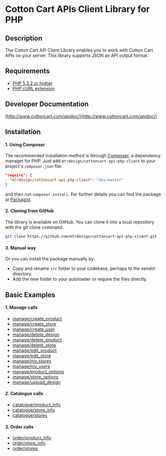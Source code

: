 # Cotton Cart APIs Client Library for PHP #

## Description ##
The Cotton Cart API Client Library enables you to work with Cotton Cart APIs on your server. This library supports JSON an API output format.

## Requirements ##
  * [PHP 5.3.2 or higher](http://www.php.net/)
  * [PHP cURL extension](http://php.net/manual/en/book.curl.php)

## Developer Documentation ##
[http://www.cottoncart.com/apidoc/](http://www.cottoncart.com/apidoc/)

## Installation ##

#### 1. Using Composer ####

The recommended installation method is through <a href="http://getcomposer.org/">Composer</a>, a dependency manager for PHP. Just add <code>mtrdesign/cottoncart-api-php-client</code> to your project's <code>composer.json</code> file:

```json
"require": {
  "mtrdesign/cottoncart-api-php-client": "dev-master"
}
```  

and then run <code>composer install</code>. For further details you can find the package at <a href="https://packagist.org/packages/mtrdesign/cottoncart-api-php-client">Packagist</a>. 

#### 2. Cloning from GitHub ####

The library is available on GitHub. You can clone it into a local repository with the git clone command.

```sh
git clone https://github.com/mtrdesign/cottoncart-api-php-client.git
```

#### 3. Manual way  ####

Or you can install the package manually by:

- Copy and rename <code>src</code> folder to your codebase, perhaps to the vendor directory.
- Add the new folder to your autoloader or require the files directly.

## Basic Examples ##

#### 1. Manage calls ####

  * [manage/create_product](examples/manage/create_product.php)
  * [manage/create_store](https://github.com/mtrdesign/cottoncart-api-php-client/tree/master/examples/manage/create_store.php)
  * [manage/create_user](https://github.com/mtrdesign/cottoncart-api-php-client/tree/master/examples/manage/create_user.php)
  * [manage/delete_design](https://github.com/mtrdesign/cottoncart-api-php-client/tree/master/examples/manage/delete_design.php)
  * [manage/delete_product](https://github.com/mtrdesign/cottoncart-api-php-client/tree/master/examples/manage/delete_product.php)
  * [manage/delete_store](https://github.com/mtrdesign/cottoncart-api-php-client/tree/master/examples/manage/delete_store.php)
  * [manage/edit_product](https://github.com/mtrdesign/cottoncart-api-php-client/tree/master/examples/manage/edit_product.php)
  * [manage/edit_store](https://github.com/mtrdesign/cottoncart-api-php-client/tree/master/examples/manage/edit_store.php)
  * [manage/my_stores](https://github.com/mtrdesign/cottoncart-api-php-client/tree/master/examples/manage/my_stores.php)
  * [manage/my_users](https://github.com/mtrdesign/cottoncart-api-php-client/tree/master/examples/manage/my_users.php)
  * [manage/product_options](https://github.com/mtrdesign/cottoncart-api-php-client/tree/master/examples/manage/product_options.php)
  * [manage/store_options](https://github.com/mtrdesign/cottoncart-api-php-client/tree/master/examples/manage/store_options.php)
  * [manage/upload_design](https://github.com/mtrdesign/cottoncart-api-php-client/tree/master/examples/manage/upload_design.php)

#### 2. Catalogue calls ####

  * [catalogue/product_info](https://github.com/mtrdesign/cottoncart-api-php-client/tree/master/examples/catalogue/product_info.php)
  * [catalogue/store_info](https://github.com/mtrdesign/cottoncart-api-php-client/tree/master/examples/catalogue/store_info.php)
  * [catalogue/stores](https://github.com/mtrdesign/cottoncart-api-php-client/tree/master/examples/catalogue/stores.php)

#### 3. Order calls ####

  * [order/product_info](https://github.com/mtrdesign/cottoncart-api-php-client/tree/master/examples/order/calculate.php)
  * [order/store_info](https://github.com/mtrdesign/cottoncart-api-php-client/tree/master/examples/order/checkout.php)
  * [order/stores](https://github.com/mtrdesign/cottoncart-api-php-client/tree/master/examples/order/test_checkout.php)